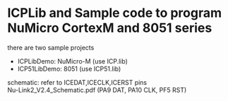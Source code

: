 
# ICPLib and Sample code to program NuMicro CortexM and 8051 series  

there are two sample projects  
- ICPLibDemo: NuMicro-M (use ICP.lib)	  
- ICP51LibDemo: 8051 (use ICP51.lib)

schematic: refer to ICEDAT,ICECLK,ICERST pins  
Nu-Link2_V2.4_Schematic.pdf     (PA9 DAT, PA10 CLK, PF5 RST)
    
    